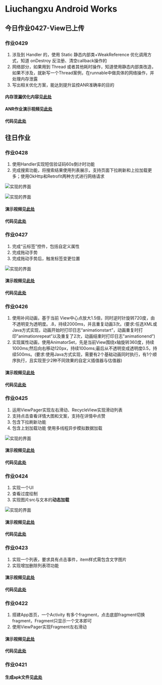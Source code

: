 # Liuchangxu Android Works

## 今日作业0427-View已上传

### 作业0429

1. 涉及到 Handler 的，使用 Static 静态内部类+WeakReference 优化调用方式，知道 onDestroy 反注册、清空callback操作的
2. 网络部分，如果用到 Thread 或者其他耗时操作，知道使用静态内部类改造，如果不涉及，就新写一个Thread案例，在runnable中做具体的网络操作，并处理内存泄露
3. 写出相关优化方案，能达到提升监控ANR准确率的目的

#### 内存泄漏优化内容见[此处](demo/work_0429/README.md)

#### ANR作业演示视频见[此处](demo/work_0429/作业演示视频0429.mp4)

#### 代码见[此处](app/src/main/java/com/example/work_liuchangxu/work_0429)

## 往日作业

### 作业0428

1. 使用Handler实现短信验证码60s倒计时功能
2. 完成搜索功能，将搜索结果使用列表展示，支持页面下拉刷新和上拉加载更多；使用OkHttp和Retrofit两种方式进行网络请求

![实现的界面](demo/work_0428/作业演示图片0428_1.png)

![实现的界面](demo/work_0428/作业演示图片0428_2.jpg)

#### 演示视频见[此处](demo/work_0428/作业演示视频0428.mp4)

#### 代码见[此处](app/src/main/java/com/example/work_liuchangxu/work_0428)

### 作业0427

1. 完成“云标签”控件，包括自定义属性
2. 完成拖动手势
3. 完成拖动手势后，触发标签变更位置

![实现的界面](demo/work_0427/作业演示图片.png)

#### 演示视频见[此处](demo/work_0427/作业演示视频0427.mp4)

#### 代码见[此处](app/src/main/java/com/example/work_liuchangxu/work_0427)

### 作业0426

1. 使用补间动画，基于当前 View中心点放大1.5倍，同时逆时针旋转720度，由不透明变为透明度。.8，持续2000ms，并且重复动画3次。(要求:任选XML或Java方式实现，动画开始时打印日志“animationstart”，动画重复时打印”animationrepeat”以及重复了2次，动画结束时打印日志"animationend”)
2. 实现属性动画，使用AnimatorSet，先是当前View围绕x轴旋转360度，持续1000ms;然后向右移动120px，持续100oms;最后从不透明变成透明度0.5，持续500ms。(要求:使用Java方式实现，需要有2个基础动画同时执行，有1个顺序执行，且实现至少2种不同效果的自定义插值器与估值器)

#### 演示视频见[此处](demo/work_0426/作业演示视频0426.mp4)

#### 代码见[此处](app/src/main/java/com/example/work_liuchangxu/work_0426)

### 作业0425

1. 运用ViewPager实现左右滑动、RecycleView实现滑动列表
2. 支持点击查看详情大图和文案，支持在详情中点赞
3. 包含下拉刷新功能
4. 包含上划加载功能 使用多线程异步模拟数据加载

![实现的界面](demo/work_0425/作业展示0425.png)

#### 演示视频见[此处](demo/work_0425/作业演示视频0425.mp4)

#### 代码见[此处](app/src/main/java/com/example/work_liuchangxu/work_0425)

### 作业0424

1. 实现一个UI
2. 查看过度绘制
3. 实现图片src与文本的**动态加载**

![实现的界面](demo/work_0424/作业展示0424.png)

#### 演示视频见[此处](demo/work_0424/作业演示视频0424.mp4)

#### 代码见[此处](app/src/main/java/com/example/work_liuchangxu/work_0423)

### 作业0423

1. 实现一个列表，要求具有点击事件，item样式需包含文字图片
2. 实现增加删除列表项功能

#### 演示视频见[此处](demo/work_0423/作业演示视频0423.mp4)

#### 代码见[此处](app/src/main/java/com/example/work_liuchangxu/work_0423)

### 作业0422

1. 搭建App首页，一个Activity 有多个fragment，点击底部fragment切换fragment，Fragment只显示一个文本即可
2. 使用ViewPager实现Fragment左右滑动

#### 演示视频见[此处](demo/work_0422/作业演示视频0422.mp4)

#### 代码见[此处](app/src/main/java/com/example/work_liuchangxu/work_0422)

### 作业0421

#### 生成apk文件见[此处](demo/work_0421)
